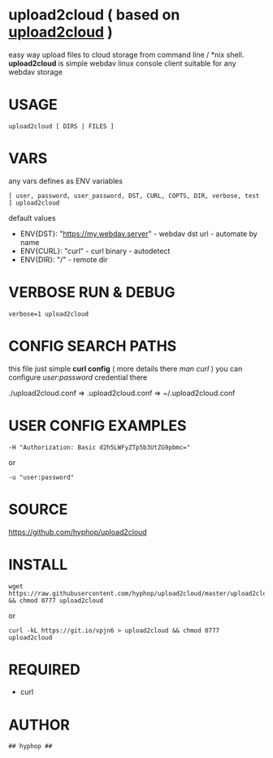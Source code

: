 
# upload2cloud ( based on [upload2cloud](https://github.com/hyphop/upload2cloud/) )

easy way upload files to cloud storage from command line / *nix shell.
**upload2cloud** is simple webdav linux console client suitable for any webdav storage

# USAGE 

    upload2cloud [ DIRS | FILES ]

# VARS

any vars defines as ENV variables

    [ user, password, user_password, DST, CURL, COPTS, DIR, verbose, test ] upload2cloud

default values

+ ENV{DST}: "https://my.webdav.server" - webdav dst url - automate by name
+ ENV{CURL}: "curl" - curl binary - autodetect
+ ENV{DIR}: "/" - remote dir

# VERBOSE RUN & DEBUG

    verbose=1 upload2cloud

# CONFIG SEARCH PATHS

this file just simple **curl config** ( more details there *man curl* )
you can configure *user:password* credential there 

./upload2cloud.conf => .upload2cloud.conf => ~/.upload2cloud.conf


# USER CONFIG EXAMPLES

    -H "Authorization: Basic d2h5LWFyZTp5b3UtZG9pbmc="
or

    -u "user:password"

# SOURCE

https://github.com/hyphop/upload2cloud

# INSTALL

    wget https://raw.githubusercontent.com/hyphop/upload2cloud/master/upload2cloud && chmod 0777 upload2cloud

or
    
    curl -kL https://git.io/vpjn6 > upload2cloud && chmod 0777 upload2cloud

# REQUIRED

+ curl

# AUTHOR

    ## hyphop ##


